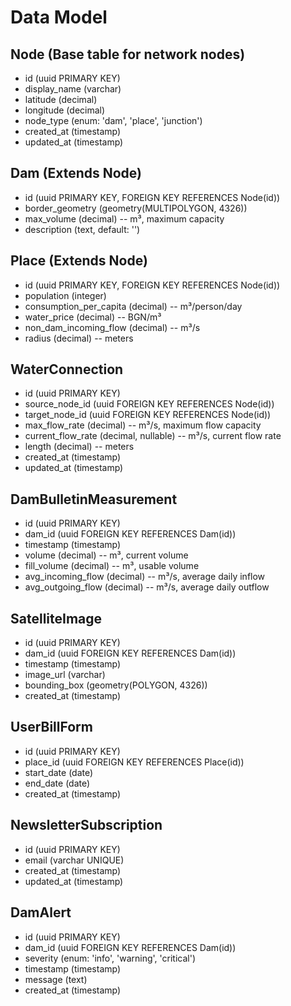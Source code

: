 # Data Model

## Node (Base table for network nodes)

- id (uuid PRIMARY KEY)
- display_name (varchar)
- latitude (decimal)
- longitude (decimal)
- node_type (enum: 'dam', 'place', 'junction')
- created_at (timestamp)
- updated_at (timestamp)

## Dam (Extends Node)

- id (uuid PRIMARY KEY, FOREIGN KEY REFERENCES Node(id))
- border_geometry (geometry(MULTIPOLYGON, 4326))
- max_volume (decimal) -- m³, maximum capacity
- description (text, default: '')

## Place (Extends Node)

- id (uuid PRIMARY KEY, FOREIGN KEY REFERENCES Node(id))
- population (integer)
- consumption_per_capita (decimal) -- m³/person/day
- water_price (decimal) -- BGN/m³
- non_dam_incoming_flow (decimal) -- m³/s
- radius (decimal) -- meters

## WaterConnection

- id (uuid PRIMARY KEY)
- source_node_id (uuid FOREIGN KEY REFERENCES Node(id))
- target_node_id (uuid FOREIGN KEY REFERENCES Node(id))
- max_flow_rate (decimal) -- m³/s, maximum flow capacity
- current_flow_rate (decimal, nullable) -- m³/s, current flow rate
- length (decimal) -- meters
- created_at (timestamp)
- updated_at (timestamp)

## DamBulletinMeasurement

- id (uuid PRIMARY KEY)
- dam_id (uuid FOREIGN KEY REFERENCES Dam(id))
- timestamp (timestamp)
- volume (decimal) -- m³, current volume
- fill_volume (decimal) -- m³, usable volume
- avg_incoming_flow (decimal) -- m³/s, average daily inflow
- avg_outgoing_flow (decimal) -- m³/s, average daily outflow

## SatelliteImage

- id (uuid PRIMARY KEY)
- dam_id (uuid FOREIGN KEY REFERENCES Dam(id))
- timestamp (timestamp)
- image_url (varchar)
- bounding_box (geometry(POLYGON, 4326))
- created_at (timestamp)

## UserBillForm

- id (uuid PRIMARY KEY)
- place_id (uuid FOREIGN KEY REFERENCES Place(id))
- start_date (date)
- end_date (date)
- created_at (timestamp)

## NewsletterSubscription

- id (uuid PRIMARY KEY)
- email (varchar UNIQUE)
- created_at (timestamp)
- updated_at (timestamp)

## DamAlert

- id (uuid PRIMARY KEY)
- dam_id (uuid FOREIGN KEY REFERENCES Dam(id))
- severity (enum: 'info', 'warning', 'critical')
- timestamp (timestamp)
- message (text)
- created_at (timestamp)
